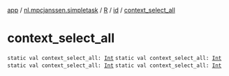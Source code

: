 [app](../../../index.md) / [nl.mpcjanssen.simpletask](../../index.md) / [R](../index.md) / [id](index.md) / [context_select_all](.)

# context_select_all

`static val context_select_all: `[`Int`](https://kotlinlang.org/api/latest/jvm/stdlib/kotlin/-int/index.html)
`static val context_select_all: `[`Int`](https://kotlinlang.org/api/latest/jvm/stdlib/kotlin/-int/index.html)
`static val context_select_all: `[`Int`](https://kotlinlang.org/api/latest/jvm/stdlib/kotlin/-int/index.html)
`static val context_select_all: `[`Int`](https://kotlinlang.org/api/latest/jvm/stdlib/kotlin/-int/index.html)